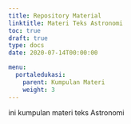 ```yaml
---
title: Repository Material
linktitle: Materi Teks Astronomi
toc: true
draft: true
type: docs
date: 2020-07-14T00:00:00

menu:
  portaledukasi:
    parent: Kumpulan Materi
    weight: 3
---
```


ini kumpulan materi teks Astronomi